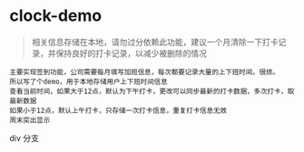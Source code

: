 # clock-demo
> 相关信息存储在本地，请勿过分依赖此功能，建议一个月清除一下打卡记录，并保持良好的打卡记录，以减少被删除的情况
```
主要实现签到功能，公司需要每月填写加班信息，每次都要记录大量的上下班时间，很烦。
所以写了个demo，用于本地存储用户上下班时间信息
查看当前时间，如果大于12点，默认为下午打卡，更改可以同步最新的打卡数据，多次打卡，取最新数据
如果小于12点，默认上午打卡，只存储一次打卡信息，重复打卡信息无效
周末突出显示
```
div 分支